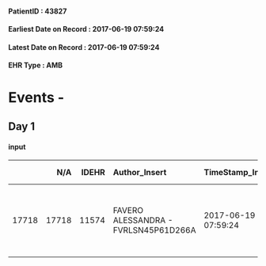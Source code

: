 
#### PatientID : 43827
#### Earliest Date on Record : 2017-06-19 07:59:24
#### Latest Date on Record : 2017-06-19 07:59:24
#### EHR Type : AMB

# Events - 

## Day 1

#### input
|       |    N/A |   IDEHR | Author_Insert                        | TimeStamp_Insert    |   IDAccess | EHRType   |   PatientID |   IDDigitalSignDocument | persone_vicine   |   Unnamed: 0_y.1 |   IDDIAGNOSI_ICD |   Non_Rilevabile_y.1 | Note_Non_Rilevabile_y.1   | I_ICD                                                           | II_ICD                                           | III_ICD                                                      | IV_ICD                                                             | V_ICD                                                          | I_Anno   | II_Anno   | III_Anno   | IV_Anno   | They go   |
|------:|-------:|--------:|:-------------------------------------|:--------------------|-----------:|:----------|------------:|------------------------:|:-----------------|-----------------:|-----------------:|---------------------:|:--------------------------|:----------------------------------------------------------------|:-------------------------------------------------|:-------------------------------------------------------------|:-------------------------------------------------------------------|:---------------------------------------------------------------|:---------|:----------|:-----------|:----------|:----------|
| 17718 |  17718 |   11574 | FAVERO ALESSANDRA - FVRLSN45P61D266A | 2017-06-19 07:59:24 |      78192 | AMB       |       43827 |                  787390 | N/A              |             3279 |             3279 |                    0 | NR                        | 1623 - Tumori maligni del lobo superiore, bronco o polmone#2065 | 1970 - Tumori maligni secondari del polmone#2148 | 1985 - Tumori maligni secondari di osso e midollo osseo#2162 | 1983 - Tumori maligni secondari di encefalo e midollo spinale#2160 | 1987 - Tumori maligni secondari della ghiandola surrenale#2164 | 2017#57  | 2017#57   | 2007#47    | 2017#57   | 2017#57   |


